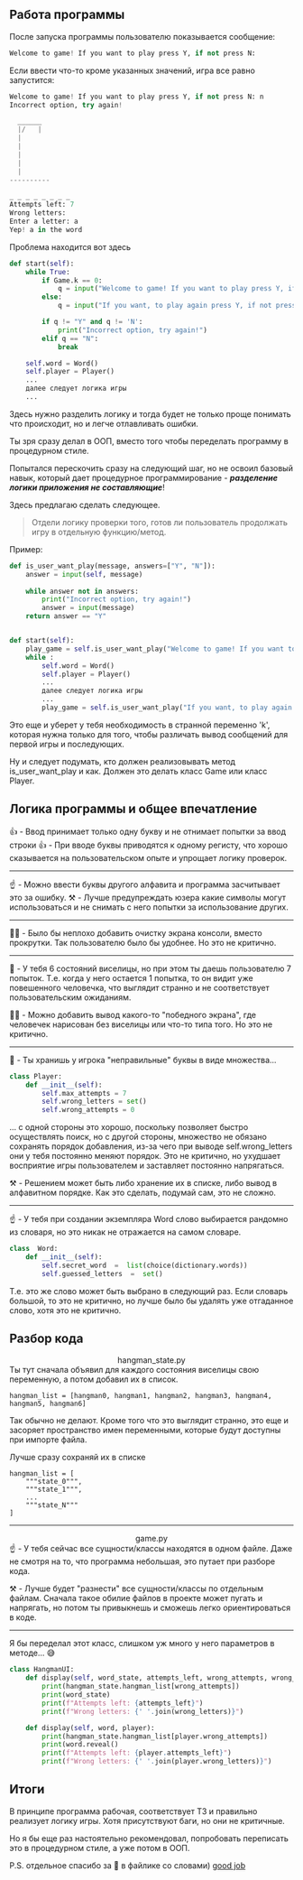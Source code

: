 ## Работа программы
После запуска программы пользователю показывается сообщение:
```python
Welcome to game! If you want to play press Y, if not press N:
```

Если ввести что-то кроме указанных значений, игра все равно запустится:
```python
Welcome to game! If you want to play press Y, if not press N: n
Incorrect option, try again!

  ______
  |/   |
  |    
  |
  |
  |
  |
----------

_ _ _ _ _ _ _ _
Attempts left: 7
Wrong letters: 
Enter a letter: a
Yep! a in the word
```
Проблема находится вот здесь 
```python
def start(self):
	while True:
		if Game.k == 0:
			q = input("Welcome to game! If you want to play press Y, if not press N: ")
		else:
			q = input("If you want, to play again press Y, if not press N: ")

		if q != "Y" and q != 'N':
			print("Incorrect option, try again!")
		elif q == "N":
			break

	self.word = Word()
	self.player = Player()
	...
	далее следует логика игры
	...
```
Здесь нужно разделить логику и тогда будет не только проще понимать что происходит, но и легче отлавливать ошибки. 

Ты зря сразу делал в ООП, вместо того чтобы переделать программу в процедурном стиле. 

Попытался перескочить сразу на следующий шаг, но не освоил базовый навык, который дает процедурное программирование - ***разделение логики приложения не составляющие***!

Здесь предлагаю сделать следующее.

> Отдели логику проверки того, готов ли пользователь продолжать игру в
> отдельную функцию/метод.

Пример:
```python
def is_user_want_play(message, answers=["Y", "N"]):
	answer = input(self, message)
	
	while answer not in answers:
		print("Incorrect option, try again!")
		answer = input(message)
	return answer == "Y"


def start(self):
	play_game = self.is_user_want_play("Welcome to game! If you want to play press Y, if not press N: ")
	while :
		self.word = Word()
		self.player = Player()
		...
		далее следует логика игры
		...
		play_game = self.is_user_want_play("If you want, to play again press Y, if not press N: ")
```
Это еще и уберет у тебя необходимость в странной переменно 'k', которая нужна только для того, чтобы различать вывод сообщений для первой игры и последующих.

Ну и следует подумать, кто должен реализовывать метод is_user_want_play и как. Должен это делать класс Game или класс Player.

## Логика программы и общее впечатление
👍 - Ввод принимает только одну букву и не отнимает попытки за ввод строки
👍 - При вводе буквы приводятся к одному регисту, что хорошо сказывается на пользовательском опыте и упрощает логику проверок.
***
☝️  - Можно ввести буквы другого алфавита и программа засчитывает это за ошибку. 
⚒️  - Лучше предупреждать юзера какие символы могут использоваться и не снимать с него попытки за использование других.
***
✍🏻 - Было бы неплохо добавить очистку экрана консоли, вместо прокрутки. Так пользователю было бы удобнее.
Но это не критично.
***
🤔 - У тебя 6 состояний виселицы, но при этом ты даешь пользователю 7 попыток. Т.е. когда у него остается 1 попытка, то он видит уже повешенного человечка, что выглядит странно и не соответствует пользовательским ожиданиям.

✍🏻 - Можно добавить вывод какого-то "победного экрана", где человечек нарисован без виселицы или что-то типа того. Но это не критично.
***
🤔 - Ты хранишь у игрока "неправильные" буквы в виде множества...
```python
class Player:
	def __init__(self):
		self.max_attempts = 7
		self.wrong_letters = set()
		self.wrong_attempts = 0
```
 ... с одной стороны это хорошо, поскольку позволяет быстро осуществлять поиск, но с другой стороны, множество не обязано сохранять порядок добавления, из-за чего при выводе self.wrong_letters они у тебя постоянно меняют порядок.
Это не критично, но ухудшает восприятие игры пользователем и заставляет постоянно напрягаться.

⚒️ - Решением может быть либо хранение их в списке, либо вывод в алфавитном порядке. Как это сделать, подумай сам, это не сложно.
***
☝️ - У тебя при создании экземпляра Word слово выбирается рандомно из словаря, но это никак не отражается на самом словаре. 
```python
class  Word:
	def __init__(self):
		self.secret_word  =  list(choice(dictionary.words))
		self.guessed_letters  =  set()
```
Т.е. это же слово может быть выбрано в следующий раз. Если словарь большой, то это не критично, но лучше было бы удалять уже отгаданное слово, хотя это не критично.

## Разбор кода

<center>hangman_state.py</center>
Ты тут сначала объявил для каждого состояния виселицы свою переменную, а потом добавил их в список. 

    hangman_list = [hangman0, hangman1, hangman2, hangman3, hangman4, hangman5, hangman6]

Так обычно не делают. 
Кроме того что это выглядит странно, это еще и засоряет пространство имен переменными, которые будут доступны при импорте файла.

Лучше сразу сохраняй их в списке

    hangman_list = [
    	"""state_0""",
    	"""state_1""",
    	...
    	"""state_N"""
    ]
  ***
  <center>game.py</center>
  ☝️ - У тебя сейчас все сущности/классы находятся в одном файле. Даже не смотря на то, что программа небольшая, это путает при разборе кода.
  
⚒️ - Лучше будет "разнести" все сущности/классы по отдельным файлам. Сначала такое обилие файлов в проекте может пугать и напрягать, но потом ты привыкнешь и сможешь легко ориентироваться в коде.
***
Я бы переделал этот класс, слишком уж много у него параметров в методе... 😅
```python
class HangmanUI:
	def display(self, word_state, attempts_left, wrong_attempts, wrong_letters):
		print(hangman_state.hangman_list[wrong_attempts])
		print(word_state)
		print(f"Attempts left: {attempts_left}")
		print(f"Wrong letters: {' '.join(wrong_letters)}")

	def display(self, word, player):
		print(hangman_state.hangman_list[player.wrong_attempts])
		print(word.reveal()
		print(f"Attempts left: {player.attempts_left}")
		print(f"Wrong letters: {' '.join(player.wrong_letters)}")
```

## Итоги
В принципе программа рабочая, соответствует ТЗ и правильно реализует логику игры. Хотя присутствуют баги, но они не критичные.

Но я бы еще раз настоятельно рекомендовал, попробовать переписать это в процедурном стиле, а уже потом в ООП.

P.S. отдельное спасибо за 🌵 в файлике со словами)
[good job](https://kartinkof.club/uploads/posts/2022-04/1649591828_3-kartinkof-club-p-ugarnie-kartinki-i-anime-4.jpg)

